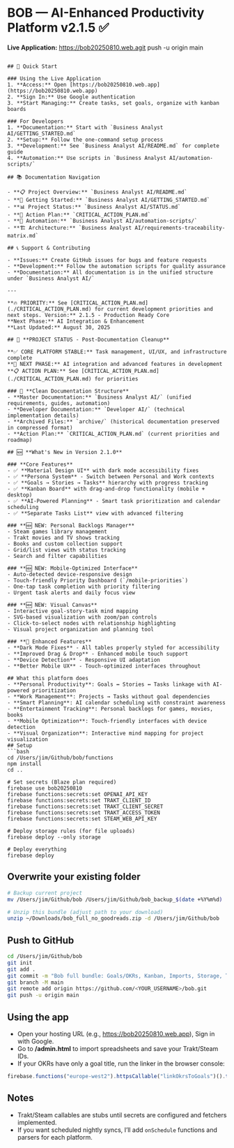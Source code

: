 # BOB — AI-Enhanced Productivity Platform v2.1.5 ✅

**Live Application:** https://bob20250810.web.agit push -u origin main
```

## 🚀 Quick Start

### Using the Live Application
1. **Access:** Open [https://bob20250810.web.app](https://bob20250810.web.app)
2. **Sign In:** Use Google authentication
3. **Start Managing:** Create tasks, set goals, organize with kanban boards

### For Developers
1. **Documentation:** Start with `Business Analyst AI/GETTING_STARTED.md`
2. **Setup:** Follow the one-command setup process
3. **Development:** See `Business Analyst AI/README.md` for complete guide
4. **Automation:** Use scripts in `Business Analyst AI/automation-scripts/`

## 📚 Documentation Navigation

- **📋 Project Overview:** `Business Analyst AI/README.md`
- **🚀 Getting Started:** `Business Analyst AI/GETTING_STARTED.md`  
- **📊 Project Status:** `Business Analyst AI/STATUS.md`
- **🎯 Action Plan:** `CRITICAL_ACTION_PLAN.md`
- **🔧 Automation:** `Business Analyst AI/automation-scripts/`
- **🏗️ Architecture:** `Business Analyst AI/requirements-traceability-matrix.md`

## 📞 Support & Contributing

- **Issues:** Create GitHub issues for bugs and feature requests
- **Development:** Follow the automation scripts for quality assurance
- **Documentation:** All documentation is in the unified structure under `Business Analyst AI/`

---

**🔥 PRIORITY:** See [CRITICAL_ACTION_PLAN.md](./CRITICAL_ACTION_PLAN.md) for current development priorities and next steps. Version:** 2.1.5 - Production Ready Core  
**Next Phase:** AI Integration & Enhancement  
**Last Updated:** August 30, 2025

## 🎯 **PROJECT STATUS - Post-Documentation Cleanup**

**✅ CORE PLATFORM STABLE:** Task management, UI/UX, and infrastructure complete  
**🔄 NEXT PHASE:** AI integration and advanced features in development  
**📋 ACTION PLAN:** See [CRITICAL_ACTION_PLAN.md](./CRITICAL_ACTION_PLAN.md) for priorities

### 📁 **Clean Documentation Structure**
- **Master Documentation:** `Business Analyst AI/` (unified requirements, guides, automation)
- **Developer Documentation:** `Developer AI/` (technical implementation details)  
- **Archived Files:** `archive/` (historical documentation preserved in compressed format)
- **Action Plan:** `CRITICAL_ACTION_PLAN.md` (current priorities and roadmap)

## 🆕 **What's New in Version 2.1.0**

### **Core Features**
- ✅ **Material Design UI** with dark mode accessibility fixes
- ✅ **Persona System** - Switch between Personal and Work contexts
- ✅ **Goals → Stories → Tasks** hierarchy with progress tracking
- ✅ **Kanban Board** with drag-and-drop functionality (mobile + desktop)
- ✅ **AI-Powered Planning** - Smart task prioritization and calendar scheduling
- ✅ **Separate Tasks List** view with advanced filtering

### **🆕 NEW: Personal Backlogs Manager** 
- Steam games library management
- Trakt movies and TV shows tracking  
- Books and custom collection support
- Grid/list views with status tracking
- Search and filter capabilities

### **🆕 NEW: Mobile-Optimized Interface**
- Auto-detected device-responsive design
- Touch-friendly Priority Dashboard (`/mobile-priorities`)
- One-tap task completion with priority filtering
- Urgent task alerts and daily focus view

### **🆕 NEW: Visual Canvas**
- Interactive goal-story-task mind mapping
- SVG-based visualization with zoom/pan controls
- Click-to-select nodes with relationship highlighting
- Visual project organization and planning tool

### **🔧 Enhanced Features**
- **Dark Mode Fixes** - All tables properly styled for accessibility
- **Improved Drag & Drop** - Enhanced mobile touch support
- **Device Detection** - Responsive UI adaptation
- **Better Mobile UX** - Touch-optimized interfaces throughout

## What this platform does
- **Personal Productivity**: Goals ↔ Stories ↔ Tasks linkage with AI-powered prioritization
- **Work Management**: Projects → Tasks without goal dependencies  
- **Smart Planning**: AI calendar scheduling with constraint awareness
- **Entertainment Tracking**: Personal backlogs for games, movies, books
- **Mobile Optimization**: Touch-friendly interfaces with device detection
- **Visual Organization**: Interactive mind mapping for project visualization 
## Setup
```bash
cd /Users/jim/Github/bob/functions
npm install
cd ..

# Set secrets (Blaze plan required)
firebase use bob20250810
firebase functions:secrets:set OPENAI_API_KEY
firebase functions:secrets:set TRAKT_CLIENT_ID
firebase functions:secrets:set TRAKT_CLIENT_SECRET
firebase functions:secrets:set TRAKT_ACCESS_TOKEN
firebase functions:secrets:set STEAM_WEB_API_KEY

# Deploy storage rules (for file uploads)
firebase deploy --only storage

# Deploy everything
firebase deploy
```

## Overwrite your existing folder
```bash
# Backup current project
mv /Users/jim/Github/bob /Users/jim/Github/bob_backup_$(date +%Y%m%d)

# Unzip this bundle (adjust path to your download)
unzip ~/Downloads/bob_full_no_goodreads.zip -d /Users/jim/Github/bob
```

## Push to GitHub
```bash
cd /Users/jim/Github/bob
git init
git add .
git commit -m "Bob full bundle: Goals/OKRs, Kanban, Imports, Storage, Trakt/Steam stubs"
git branch -M main
git remote add origin https://github.com/<YOUR_USERNAME>/bob.git
git push -u origin main
```

## Using the app
- Open your hosting URL (e.g., https://bob20250810.web.app), Sign in with Google.
- Go to **/admin.html** to import spreadsheets and save your Trakt/Steam IDs.
- If your OKRs have only a goal title, run the linker in the browser console:
```js
firebase.functions("europe-west2").httpsCallable("linkOkrsToGoals")().then(x=>console.log(x.data));
```

## Notes
- Trakt/Steam callables are stubs until secrets are configured and fetchers implemented.
- If you want scheduled nightly syncs, I’ll add `onSchedule` functions and parsers for each platform.
